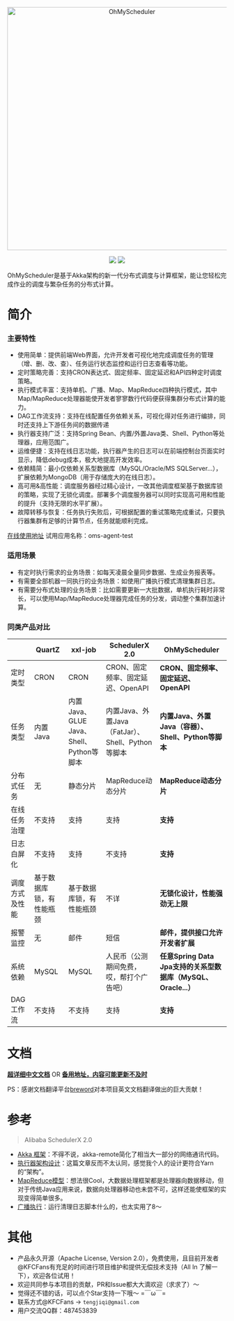<p align="center">
<img src="https://raw.githubusercontent.com/KFCFans/OhMyScheduler/master/others/images/oms-logo.png" alt="OhMyScheduler" title="OhMyScheduler" width="557"/>
</p>

<p align="center">
<a href="https://github.com/KFCFans/OhMyScheduler/actions"><img src="https://github.com/KFCFans/OhMyScheduler/workflows/Java%20CI%20with%20Maven/badge.svg?branch=master"></a>
<a href="https://github.com/KFCFans/OhMyScheduler/blob/master/LICENSE"><img src="https://img.shields.io/github/license/KFCFans/OhMyScheduler"></a>
</p>

OhMyScheduler是基于Akka架构的新一代分布式调度与计算框架，能让您轻松完成作业的调度与繁杂任务的分布式计算。
# 简介
### 主要特性
* 使用简单：提供前端Web界面，允许开发者可视化地完成调度任务的管理（增、删、改、查）、任务运行状态监控和运行日志查看等功能。
* 定时策略完善：支持CRON表达式、固定频率、固定延迟和API四种定时调度策略。
* 执行模式丰富：支持单机、广播、Map、MapReduce四种执行模式，其中Map/MapReduce处理器能使开发者寥寥数行代码便获得集群分布式计算的能力。
* DAG工作流支持：支持在线配置任务依赖关系，可视化得对任务进行编排，同时还支持上下游任务间的数据传递
* 执行器支持广泛：支持Spring Bean、内置/外置Java类、Shell、Python等处理器，应用范围广。
* 运维便捷：支持在线日志功能，执行器产生的日志可以在前端控制台页面实时显示，降低debug成本，极大地提高开发效率。
* 依赖精简：最小仅依赖关系型数据库（MySQL/Oracle/MS SQLServer...），扩展依赖为MongoDB（用于存储庞大的在线日志）。
* 高可用&高性能：调度服务器经过精心设计，一改其他调度框架基于数据库锁的策略，实现了无锁化调度。部署多个调度服务器可以同时实现高可用和性能的提升（支持无限的水平扩展）。
* 故障转移与恢复：任务执行失败后，可根据配置的重试策略完成重试，只要执行器集群有足够的计算节点，任务就能顺利完成。

[在线使用地址](https://www.yuque.com/ohmyscheduler/guidence/hnbskn) 试用应用名称：oms-agent-test
### 适用场景
* 有定时执行需求的业务场景：如每天凌晨全量同步数据、生成业务报表等。
* 有需要全部机器一同执行的业务场景：如使用广播执行模式清理集群日志。
* 有需要分布式处理的业务场景：比如需要更新一大批数据，单机执行耗时非常长，可以使用Map/MapReduce处理器完成任务的分发，调动整个集群加速计算。

### 同类产品对比
|                | QuartZ                   | xxl-job                                  | SchedulerX 2.0                                    | OhMyScheduler                                                |
| -------------- | ------------------------ | ---------------------------------------- | ------------------------------------------------- | ------------------------------------------------------------ |
| 定时类型       | CRON                     | CRON                                     | CRON、固定频率、固定延迟、OpenAPI                 | **CRON、固定频率、固定延迟、OpenAPI**                        |
| 任务类型       | 内置Java                 | 内置Java、GLUE Java、Shell、Python等脚本 | 内置Java、外置Java（FatJar）、Shell、Python等脚本 | **内置Java、外置Java（容器）、Shell、Python等脚本**          |
| 分布式任务     | 无                       | 静态分片                                 | MapReduce动态分片                                 | **MapReduce动态分片**                                        |
| 在线任务治理   | 不支持                   | 支持                                     | 支持                                              | **支持**                                                     |
| 日志白屏化     | 不支持                   | 支持                                     | 不支持                                            | **支持**                                                     |
| 调度方式及性能 | 基于数据库锁，有性能瓶颈 | 基于数据库锁，有性能瓶颈                 | 不详                                              | **无锁化设计，性能强劲无上限**                               |
| 报警监控       | 无                       | 邮件                                     | 短信                                              | **邮件，提供接口允许开发者扩展**                             |
| 系统依赖       | MySQL                    | MySQL                                    | 人民币（公测期间免费，哎，帮打个广告吧）          | **任意Spring Data Jpa支持的关系型数据库（MySQL、Oracle...）** |
| DAG工作流      | 不支持                   | 不支持                                   | 支持                                              | **支持**                                   |


# 文档
**[超详细中文文档](https://www.yuque.com/ohmyscheduler/guidence/ztn4i5)** OR **[备用地址，内容可能更新不及时](https://kfcfans.github.io/)**

PS：感谢文档翻译平台[breword](https://www.breword.com/)对本项目英文文档翻译做出的巨大贡献！

# 参考
>Alibaba SchedulerX 2.0

* [Akka 框架](https://yq.aliyun.com/articles/709946?spm=a2c4e.11153959.teamhomeleft.67.6a0560c9bZEnZq)：不得不说，akka-remote简化了相当大一部分的网络通讯代码。
* [执行器架构设计](https://yq.aliyun.com/articles/704121?spm=a2c4e.11153959.teamhomeleft.97.371960c9qhB1mB)：这篇文章反而不太认同，感觉我个人的设计更符合Yarn的“架构”。
* [MapReduce模型](https://yq.aliyun.com/articles/706820?spm=a2c4e.11153959.teamhomeleft.83.6a0560c9bZEnZq)：想法很Cool，大数据处理框架都是处理器向数据移动，但对于传统Java应用来说，数据向处理器移动也未尝不可，这样还能使框架的实现变得简单很多。
* [广播执行](https://yq.aliyun.com/articles/716203?spm=a2c4e.11153959.teamhomeleft.40.371960c9qhB1mB)：运行清理日志脚本什么的，也太实用了8～

# 其他
* 产品永久开源（Apache License, Version 2.0），免费使用，且目前开发者@KFCFans有充足的时间进行项目维护和提供无偿技术支持（All In 了解一下），欢迎各位试用！
* 欢迎共同参与本项目的贡献，PR和Issue都大大滴欢迎（求求了）～
* 觉得还不错的话，可以点个Star支持一下哦～ =￣ω￣=
* 联系方式@KFCFans -> `tengjiqi@gmail.com`
* 用户交流QQ群：487453839
